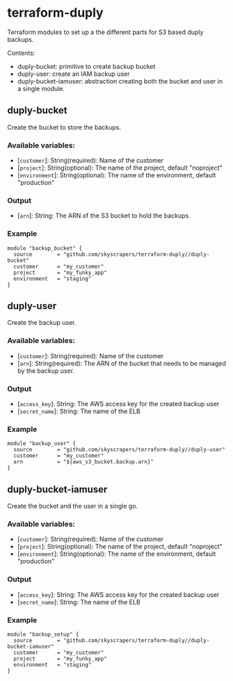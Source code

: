 # terraform-duply

Terraform modules to set up a the different parts for S3 based duply backups.

Contents:
* duply-bucket: primitive to create backup bucket
* duply-user: create an IAM backup user
* duply-bucket-iamuser: abstraction creating both the bucket and user in a single module.

## duply-bucket

Create the bucket to store the backups.

### Available variables:
 * [`customer`]: String(required): Name of the customer
 * [`project`]: String(optional): The name of the project, default "noproject"
 * [`environment`]: String(optional): The name of the environment, default "production"

### Output
 * [`arn`]: String: The ARN of the S3 bucket to hold the backups.

### Example
  ```
  module "backup_bucket" {
    source        = "github.com/skyscrapers/terraform-duply//duply-bucket"
    customer      = "my_customer"
    project       = "my_funky_app"
    environment   = "staging"
  }
  ```

## duply-user

Create the backup user.

### Available variables:
 * [`customer`]: String(required): Name of the customer
 * [`arn`]: String(required): The ARN of the bucket that needs to be managed by the backup user.

### Output
 * [`access_key`]: String: The AWS access key for the created backup user
 * [`secret_name`]: String: The name of the ELB

### Example
  ```
  module "backup_user" {
    source        = "github.com/skyscrapers/terraform-duply//duply-user"
    customer      = "my_customer"
    arn           = "${aws_s3_bucket.backup.arn}"
  }
  ```

## duply-bucket-iamuser

Create the bucket and the user in a single go.

### Available variables:
 * [`customer`]: String(required): Name of the customer
 * [`project`]: String(optional): The name of the project, default "noproject"
 * [`environment`]: String(optional): The name of the environment, default "production"

### Output
 * [`access_key`]: String: The AWS access key for the created backup user
 * [`secret_name`]: String: The name of the ELB

### Example
  ```
  module "backup_setup" {
    source        = "github.com/skyscrapers/terraform-duply//duply-bucket-iamuser"
    customer      = "my_customer"
    project       = "my_funky_app"
    environment   = "staging"
  }
  ```

